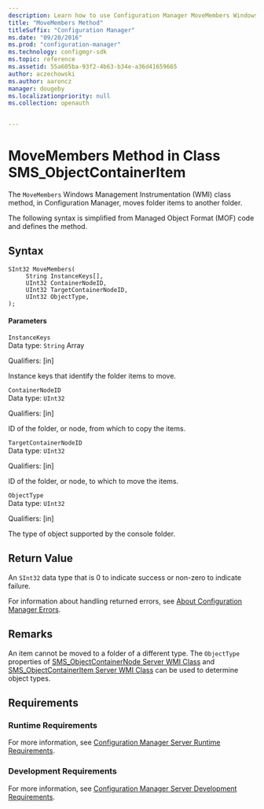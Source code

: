 ```yaml
---
description: Learn how to use Configuration Manager MoveMembers Windows Management Instrumentation (WMI) class method to move folder items to another folder.
title: "MoveMembers Method"
titleSuffix: "Configuration Manager"
ms.date: "09/20/2016"
ms.prod: "configuration-manager"
ms.technology: configmgr-sdk
ms.topic: reference
ms.assetid: 55a605ba-93f2-4b63-b34e-a36d41659665
author: aczechowski
ms.author: aaroncz
manager: dougeby
ms.localizationpriority: null
ms.collection: openauth


---
```

# MoveMembers Method in Class SMS_ObjectContainerItem
The `MoveMembers` Windows Management Instrumentation (WMI) class method, in Configuration Manager, moves folder items to another folder.  

 The following syntax is simplified from Managed Object Format (MOF) code and defines the method.  

## Syntax  

```  
SInt32 MoveMembers(  
     String InstanceKeys[],  
     UInt32 ContainerNodeID,   
     UInt32 TargetContainerNodeID,   
     UInt32 ObjectType,  
);  
```  

#### Parameters  
 `InstanceKeys`  
 Data type: `String` Array  

 Qualifiers: [in]  

 Instance keys that identify the folder items to move.  

 `ContainerNodeID`  
 Data type: `UInt32`  

 Qualifiers: [in]  

 ID of the folder, or node, from which to copy the items.  

 `TargetContainerNodeID`  
 Data type: `UInt32`  

 Qualifiers: [in]  

 ID of the folder, or node, to which to move the items.  

 `ObjectType`  
 Data type: `UInt32`  

 Qualifiers: [in]  

 The type of object supported by the console folder.  

## Return Value  
 An `SInt32` data type that is 0 to indicate success or non-zero to indicate failure.  

 For information about handling returned errors, see [About Configuration Manager Errors](../../../../../develop/core/understand/about-configuration-manager-errors.md).  

## Remarks  
 An item cannot be moved to a folder of a different type. The `ObjectType` properties of [SMS_ObjectContainerNode Server WMI Class](../../../../../develop/reference/core/servers/console/sms_objectcontainernode-server-wmi-class.md) and [SMS_ObjectContainerItem Server WMI Class](../../../../../develop/reference/core/servers/console/sms_objectcontaineritem-server-wmi-class.md) can be used to determine object types.  

## Requirements  

### Runtime Requirements  
 For more information, see [Configuration Manager Server Runtime Requirements](../../../../../develop/core/reqs/server-runtime-requirements.md).  

### Development Requirements  
 For more information, see [Configuration Manager Server Development Requirements](../../../../../develop/core/reqs/server-development-requirements.md).  
